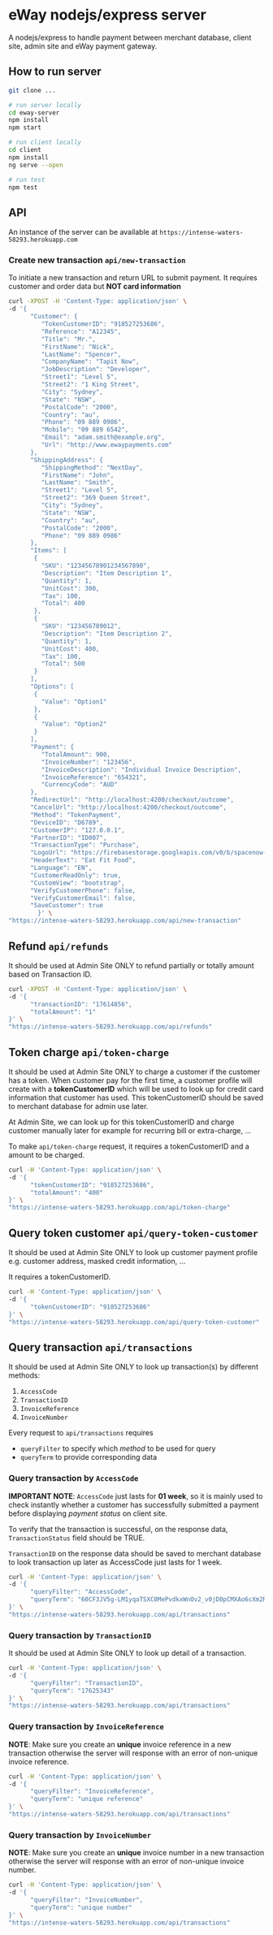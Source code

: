 # eWay nodejs/express server

A nodejs/express to handle payment between merchant database, client site, admin site and eWay payment gateway. 

## How to run server

```bash
git clone ...

# run server locally
cd eway-server
npm install
npm start

# run client locally
cd client
npm install
ng serve --open

# run test
npm test
```

## API

An instance of the server can be available at `https://intense-waters-58293.herokuapp.com`

### Create new transaction `api/new-transaction`

To initiate a new transaction and return URL to submit payment. 
It requires customer and order data but **NOT card information**

```bash
curl -XPOST -H 'Content-Type: application/json' \
-d '{
      "Customer": {
         "TokenCustomerID": "918527253686",
         "Reference": "A12345",
         "Title": "Mr.",
         "FirstName": "Nick",
         "LastName": "Spencer",
         "CompanyName": "Tapit Now",
         "JobDescription": "Developer",
         "Street1": "Level 5",
         "Street2": "1 King Street",
         "City": "Sydney",
         "State": "NSW",
         "PostalCode": "2000",
         "Country": "au",
         "Phone": "09 889 0986",
         "Mobile": "09 889 6542",
         "Email": "adam.smith@example.org",
         "Url": "http://www.ewaypayments.com"
      },
      "ShippingAddress": {
         "ShippingMethod": "NextDay",
         "FirstName": "John",
         "LastName": "Smith",
         "Street1": "Level 5",
         "Street2": "369 Queen Street",
         "City": "Sydney",
         "State": "NSW",
         "Country": "au",
         "PostalCode": "2000",
         "Phone": "09 889 0986"
      },
      "Items": [
       {
         "SKU": "12345678901234567890",
         "Description": "Item Description 1",
         "Quantity": 1,
         "UnitCost": 300,
         "Tax": 100,
         "Total": 400
       },
       {
         "SKU": "123456789012",
         "Description": "Item Description 2",
         "Quantity": 1,
         "UnitCost": 400,
         "Tax": 100,
         "Total": 500
       }
      ],
      "Options": [
       {
         "Value": "Option1"
       },
       {
         "Value": "Option2"
       }
      ],
      "Payment": {
         "TotalAmount": 900,
         "InvoiceNumber": "123456",
         "InvoiceDescription": "Individual Invoice Description",
         "InvoiceReference": "654321",
         "CurrencyCode": "AUD"
      },
      "RedirectUrl": "http://localhost:4200/checkout/outcome",
      "CancelUrl": "http://localhost:4200/checkout/outcome",
      "Method": "TokenPayment",
      "DeviceID": "D6789",
      "CustomerIP": "127.0.0.1",
      "PartnerID": "ID007",
      "TransactionType": "Purchase",
      "LogoUrl": "https://firebasestorage.googleapis.com/v0/b/spacenow-bca9c.appspot.com/o/eway-test%2FEFF-logo.png?alt=media&token=e8c033da-b3b9-4588-bf23-a86ca9ab8bd5",
      "HeaderText": "Eat Fit Food",
      "Language": "EN",
      "CustomerReadOnly": true,
      "CustomView": "bootstrap",
      "VerifyCustomerPhone": false,
      "VerifyCustomerEmail": false,
      "SaveCustomer": true
        }' \
"https://intense-waters-58293.herokuapp.com/api/new-transaction" 
```

## Refund `api/refunds`

It should be used at Admin Site ONLY to refund partially or totally amount based on Transaction ID. 

```bash
curl -XPOST -H 'Content-Type: application/json' \
-d '{
      "transactionID": "17614856",
      "totalAmount": "1"
}' \
"https://intense-waters-58293.herokuapp.com/api/refunds" 
```

## Token charge `api/token-charge`

It should be used at Admin Site ONLY to charge a customer if the customer has a token. When customer pay for the first time, a customer profile will create with a **tokenCustomerID** which will be used to look up for credit card information that customer has used. This tokenCustomerID should be saved to merchant database for admin use later. 

At Admin Site, we can look up for this tokenCustomerID and charge customer manually later for example for recurring bill or extra-charge, ...

To make `api/token-charge` request, it requires a tokenCustomerID and a amount to be charged. 

```bash
curl -H 'Content-Type: application/json' \
-d '{
      "tokenCustomerID": "918527253686",
      "totalAmount": "400"
}' \
"https://intense-waters-58293.herokuapp.com/api/token-charge" 
```
## Query token customer `api/query-token-customer`

It should be used at Admin Site ONLY to look up customer payment profile e.g. customer address, masked credit information, ...

It requires a tokenCustomerID. 

```bash
curl -H 'Content-Type: application/json' \
-d '{
      "tokenCustomerID": "918527253686"
}' \
"https://intense-waters-58293.herokuapp.com/api/query-token-customer" 
```

## Query transaction `api/transactions` 

It should be used at Admin Site ONLY to look up transaction(s) by different methods:
1. `AccessCode`
2. `TransactionID`
3. `InvoiceReference`
4. `InvoiceNumber`

Every request to `api/transactions` requires
* `queryFilter` to specify which *method* to be used for query
* `queryTerm` to provide corresponding data

### Query transaction by `AccessCode`

**IMPORTANT NOTE**: `AccessCode` just lasts for **01 week**, so it is mainly used to check instantly whether a customer has successfully submitted a payment before displaying *payment status* on client site. 

To verify that the transaction is successful, on the response data, `TransactionStatus` field should be TRUE. 

`TransactionID` on the response data should be saved to merchant database to look transaction up later as AccessCode just lasts for 1 week. 

```bash
curl -H 'Content-Type: application/json' \
-d '{
      "queryFilter": "AccessCode",
      "queryTerm": "60CF3JV5g-LM1yqaTSXC0MePvdkxWnOv2_v0jD0pCMXAo6cXm2ReDhI2WJ0A7D4IgXVvs6Ub02huGbwVOSJbXM1L4hfjg8319NYlBp3cE6WorpqEpa_6ZIM1uK0rEZNyJsUeISL8LO4POif5OeWT9xfs2Aw=="
}' \
"https://intense-waters-58293.herokuapp.com/api/transactions" 
```

### Query transaction by `TransactionID`

It should be used at Admin Site ONLY to look up detail of a transaction.  

```bash
curl -H 'Content-Type: application/json' \
-d '{
      "queryFilter": "TransactionID",
      "queryTerm": "17625343"
}' \
"https://intense-waters-58293.herokuapp.com/api/transactions" 
```

### Query transaction by `InvoiceReference`

**NOTE**: Make sure you create an **unique** invoice reference in a new transaction otherwise the server will response with an error of non-unique invoice reference. 

```bash
curl -H 'Content-Type: application/json' \
-d '{
      "queryFilter": "InvoiceReference",
      "queryTerm": "unique reference"
}' \
"https://intense-waters-58293.herokuapp.com/api/transactions" 
```

### Query transaction by `InvoiceNumber`

**NOTE**: Make sure you create an **unique** invoice number in a new transaction otherwise the server will response with an error of non-unique invoice number. 

```bash
curl -H 'Content-Type: application/json' \
-d '{
      "queryFilter": "InvoiceNumber",
      "queryTerm": "unique number"
}' \
"https://intense-waters-58293.herokuapp.com/api/transactions" 
```

